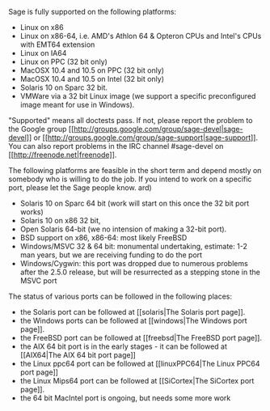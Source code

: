 Sage is fully supported on the following platforms:

 * Linux on x86
 * Linux on x86-64, i.e. AMD's Athlon 64 & Opteron CPUs and Intel's CPUs with EMT64 extension
 * Linux on IA64
 * Linux on PPC (32 bit only)
 * MacOSX 10.4 and 10.5 on PPC (32 bit only)
 * MacOSX 10.4 and 10.5  on Intel (32 bit only)
 * Solaris 10 on Sparc 32 bit. 
 * VMWare via a 32 bit Linux image (we support a specific preconfigured image meant for use in Windows).

"Supported" means all doctests pass. If not, please report the problem to the Google group [[http://groups.google.com/group/sage-devel|sage-devel]] or [[http://groups.google.com/group/sage-support|sage-support]]. You can also report problems in the IRC channel #sage-devel on [[http://freenode.net|freenode]].
 
The following platforms are feasible in the short term and depend mostly on somebody who is willing to do the job. If you intend to work on a specific port, please let the Sage people know.
ard)

 * Solaris 10 on Sparc 64 bit (work will start on this once the 32 bit port works)
 * Solaris 10 on x86 32 bit,
 * Open Solaris 64-bit (we no intension of making a 32-bit port).
 * BSD support on x86, x86-64: most likely FreeBSD
 * Windows/MSVC 32 & 64 bit: monumental undertaking, estimate: 1-2 man years, but we are receiving funding to do the port
 * Windows/Cygwin: this port was dropped due to numerous problems after the 2.5.0 release, but will be resurrected as a stepping stone in the MSVC port

The status of various ports can be followed in the following places:
 * the Solaris port can be followed at [[solaris|The Solaris port page]].
 * the Windows ports can be followed at [[windows|The Windows port page]].
 * the FreeBSD port can be followed at [[freebsd|The FreeBSD port page]].
 * the AIX 64 bit port is in the early stages - it can be followed at [[AIX64|The AIX 64 bit port page]]
 * the Linux ppc64 port can be followed at [[linuxPPC64|The Linux PPC64 port page]]
 * the Linux Mips64 port can be followed at [[SiCortex|The SiCortex port page]].
 * the 64 bit MacIntel port is ongoing, but needs some more work
